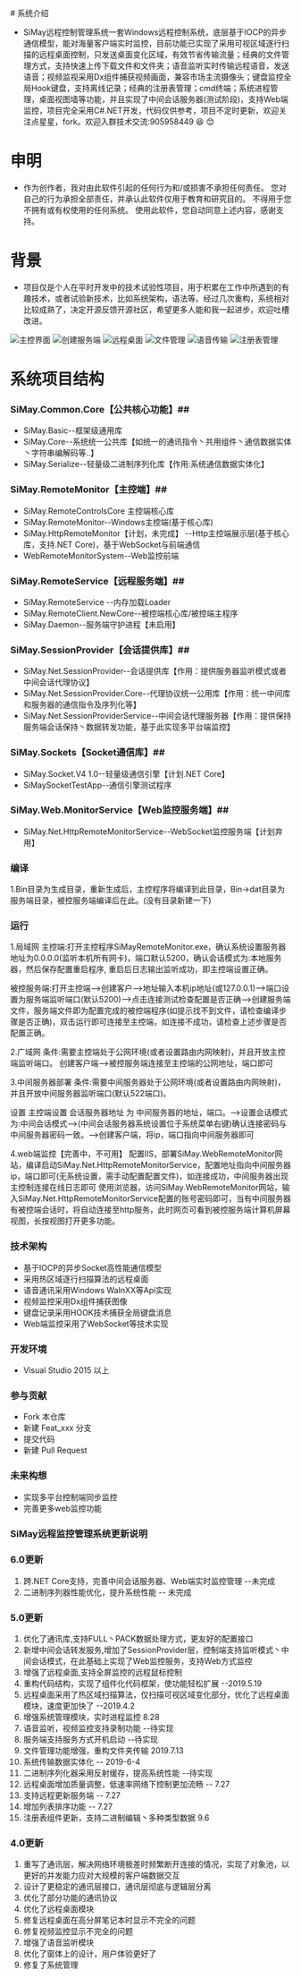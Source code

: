 ﻿﻿# 系统介绍
 - SiMay远程控制管理系统一套Windows远程控制系统，底层基于IOCP的异步通信模型，能对海量客户端实时监控，目前功能已实现了采用可视区域逐行扫描的远程桌面控制，只发送桌面变化区域，有效节省传输流量；经典的文件管理方式，支持快速上传下载文件和文件夹；语音监听实时传输远程语音，发送语音；视频监视采用Dx组件捕获视频画面，兼容市场主流摄像头；键盘监控全局Hook键盘，支持离线记录；经典的注册表管理；cmd终端；系统进程管理，桌面视图墙等功能，并且实现了中间会话服务器(测试阶段)，支持Web端监控，项目完全采用C#.NET开发，代码仅供参考，项目不定时更新，欢迎关注点星星，fork。欢迎入群技术交流:905958449 :laughing:  :blush: 

# 申明
 - 作为创作者，我对由此软件引起的任何行为和/或损害不承担任何责任。 您对自己的行为承担全部责任，并承认此软件仅用于教育和研究目的。 不得用于您不拥有或有权使用的任何系统。 使用此软件，您自动同意上述内容，感谢支持。 

# 背景
 - 项目仅是个人在平时开发中的技术试验性项目，用于积累在工作中所遇到的有趣技术，或者试验新技术，比如系统架构，语法等。经过几次重构，系统相对比较成熟了，决定开源反馈开源社区，希望更多人能和我一起进步，欢迎吐槽改进。

![主控界面](https://images.gitee.com/uploads/images/2019/0717/225727_cc5c40c8_1654743.jpeg "主控制界面")
![创建服务端](https://images.gitee.com/uploads/images/2019/0717/225801_d0ccad61_1654743.jpeg "创建服务端")
![远程桌面](https://images.gitee.com/uploads/images/2019/0717/225853_2d8f4f8d_1654743.jpeg "远程桌面")
![文件管理](https://images.gitee.com/uploads/images/2019/0717/225829_9fed04ca_1654743.jpeg "文件管理")
![语音传输](https://images.gitee.com/uploads/images/2019/0717/225918_159b8bec_1654743.jpeg "语音传输")
![注册表管理](https://images.gitee.com/uploads/images/2019/0906/221633_6f9559ff_1654743.jpeg "注册表管理")
  
# 系统项目结构

### SiMay.Common.Core【公共核心功能】##
 - SiMay.Basic--框架级通用库
 - SiMay.Core--系统统一公共库【如统一的通讯指令丶共用组件丶通信数据实体丶字符串编解码等..】
 - SiMay.Serialize--轻量级二进制序列化库【作用:系统通信数据实体化】

### SiMay.RemoteMonitor【主控端】##
 - SiMay.RemoteControlsCore 主控端核心库
 - SiMay.RemoteMonitor--Windows主控端(基于核心库)
 - SiMay.HttpRemoteMonitor【计划，未完成】 --Http主控端展示层(基于核心库，支持.NET Core)，基于WebSocket与前端通信
 - WebRemoteMonitorSystem--Web监控前端

### SiMay.RemoteService【远程服务端】##
 - SiMay.RemoteService --内存加载Loader
 - SiMay.RemoteClient.NewCore--被控端核心库/被控端主程序
 - SiMay.Daemon--服务端守护进程【未启用】

### SiMay.SessionProvider【会话提供库】##
 - SiMay.Net.SessionProvider--会话提供库【作用：提供服务器监听模式或者中间会话代理协议】
 - SiMay.Net.SessionProvider.Core--代理协议统一公用库【作用：统一中间库和服务器的通信指令及序列化等】
 - SiMay.Net.SessionProviderService--中间会话代理服务器【作用：提供保持服务端会话保持丶数据转发功能，基于此实现多平台端监控】

### SiMay.Sockets【Socket通信库】##
 - SiMay.Socket.V4 1.0--轻量级通信引擎【计划.NET Core】
 - SiMaySocketTestApp--通信引擎测试程序

### SiMay.Web.MonitorService【Web监控服务端】##
 - SiMay.Net.HttpRemoteMonitorService--WebSocket监控服务端【计划弃用】


### 编译
1.Bin目录为生成目录，重新生成后，主控程序将编译到此目录，Bin->dat目录为服务端目录，被控服务端编译后在此。(没有目录新建一下)

### 运行
1.局域网
主控端:打开主控程序SiMayRemoteMonitor.exe，确认系统设置服务器地址为0.0.0.0(监听本机所有网卡)，端口默认5200，确认会话模式为:本地服务器，然后保存配置重启程序,
重启后日志输出监听成功，即主控端设置正确。

被控服务端:打开主控端-->创建客户-->地址输入本机ip地址(或127.0.0.1)-->端口设置为服务端监听端口(默认5200)-->点击连接测试检查配置是否正确-->创建服务端文件，服务端文件即为配置完成的被控端程序(如提示找不到文件，请检查编译步骤是否正确)，双击运行即可连接至主控端，如连接不成功，请检查上述步骤是否配置正确。

2.广域网
条件:需要主控端处于公网环境(或者设置路由内网映射)，并且开放主控端监听端口。
创建客户端-->被控服务端连接至主控端的公网地址，端口即可

3.中间服务器部署
条件:需要中间服务器处于公网环境(或者设置路由内网映射)，并且开放中间服务器监听端口(默认522端口)。

设置 主控端设置 会话服务器地址 为 中间服务器的地址，端口。-->设置会话模式为:中间会话模式-->(中间会话服务器系统设置位于系统菜单右键)确认连接密码与中间服务器密码一致。-->创建客户端，将ip，端口指向中间服务器即可

4.web端监控【完善中，不可用】
配置IIS，部署SiMay.WebRemoteMonitor网站，编译启动SiMay.Net.HttpRemoteMonitorService，配置地址指向中间服务器ip，端口即可(无系统设置，需手动配置配置文件)，如连接成功，中间服务器出现主控制连接在线日志即可
使用浏览器，访问SiMay.WebRemoteMonitor网站，输入SiMay.Net.HttpRemoteMonitorService配置的账号密码即可，当有中间服务器有被控端会话时，将自动连接至http服务，此时网页可看到被控服务端计算机屏幕视图，长按视图打开更多功能。

### 技术架构
 - 基于IOCP的异步Socket高性能通信模型
 - 采用热区域逐行扫描算法的远程桌面
 - 语音通讯采用Windows WaInXX等Api实现
 - 视频监控采用Dx组件捕获图像
 - 键盘记录采用HOOK技术捕获全局键盘消息
 - Web端监控采用了WebSocket等技术实现

### 开发环境
 - Visual Studio 2015 以上

### 参与贡献
 - Fork 本仓库
 - 新建 Feat_xxx 分支
 - 提交代码
 - 新建 Pull Request

### 未来构想
 - 实现多平台控制端同步监控
 - 完善更多web监控功能

### SiMay远程监控管理系统更新说明

### 6.0更新
1. 跨.NET Core支持，完善中间会话服务器、Web端实时监控管理 --未完成
2. 二进制序列器性能优化，提升系统性能 -- 未完成

### 5.0更新
1. 优化了通讯库,支持FULL丶PACK数据处理方式，更友好的配置接口
2. 新增中间会话转发服务,增加了SessionProvider层，控制端支持监听模式丶中间会话模式，在此基础上实现了Web监控服务，支持Web方式监控
3. 增强了远程桌面,支持全屏监控的远程鼠标控制
4. 重构代码结构，实现了组件化代码框架，使功能轻松扩展	--2019.5.19
5. 远程桌面采用了热区域扫描算法，仅扫描可视区域变化部分，优化了远程桌面模块，速度更加快了 --2019.4.2
6. 增强系统管理模块，实时进程监控	8.28
7. 语音监听，视频监控支持录制功能	--待实现
8. 服务端支持服务方式开机启动	--待实现
9. 文件管理功能增强，重构文件夹传输	2019.7.13
10. 系统传输数据实体化 -- 2019-6-4
11. 二进制序列化器采用反射缓存，提高系统性能 --待实现
12. 远程桌面增加质量调整，低速率网络下控制更加流畅 -- 7.27
13. 支持远程更新服务端 -- 7.27
14. 增加列表排序功能 -- 7.27
15. 注册表组件更新，支持二进制编辑丶多种类型数据 9.6

### 4.0更新
1. 重写了通讯层，解决网络环境极差时频繁断开连接的情况，实现了对象池，以更好的并发能力应对大规模的客户端数据交互
2. 设计了更稳定的通讯层接口，通讯层彻底与逻辑层分离
3. 优化了部分功能的通讯协议
4. 优化了远程桌面模块
5. 修复远程桌面在高分屏笔记本时显示不完全的问题
6. 修复视频监控显示不完全的问题
7. 增强了语音监听模块
8. 优化了窗体上的设计，用户体验更好了
9. 修复了系统管理